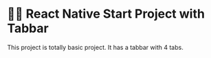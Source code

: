 # 👶🏻 React Native Start Project with Tabbar

This project is totally basic project. It has a tabbar with 4 tabs. 
